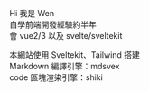 Hi 我是 Wen  
自學前端開發經驗約半年  
會 vue2/3 以及 svelte/sveltekit

本網站使用 Sveltekit、Tailwind 搭建  
Markdown 編譯引擎：mdsvex  
code 區塊渲染引擎：shiki
